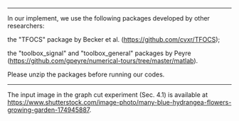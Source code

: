 ************************
In our implement, we use the following packages developed by other researchers:

the "TFOCS" package by Becker et al. (https://github.com/cvxr/TFOCS);

the "toolbox_signal" and "toolbox_general" packages by Peyre (https://github.com/gpeyre/numerical-tours/tree/master/matlab).

Please unzip the packages before running our codes.
************************
The input image in the graph cut experiment (Sec. 4.1) is available at https://www.shutterstock.com/image-photo/many-blue-hydrangea-flowers-growing-garden-174945887.
